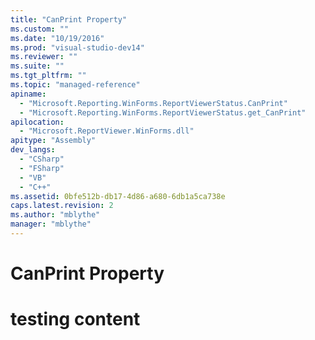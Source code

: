 ```yaml
---
title: "CanPrint Property"
ms.custom: ""
ms.date: "10/19/2016"
ms.prod: "visual-studio-dev14"
ms.reviewer: ""
ms.suite: ""
ms.tgt_pltfrm: ""
ms.topic: "managed-reference"
apiname: 
  - "Microsoft.Reporting.WinForms.ReportViewerStatus.CanPrint"
  - "Microsoft.Reporting.WinForms.ReportViewerStatus.get_CanPrint"
apilocation: 
  - "Microsoft.ReportViewer.WinForms.dll"
apitype: "Assembly"
dev_langs: 
  - "CSharp"
  - "FSharp"
  - "VB"
  - "C++"
ms.assetid: 0bfe512b-db17-4d86-a680-6db1a5ca738e
caps.latest.revision: 2
ms.author: "mblythe"
manager: "mblythe"
---
```

# CanPrint Property
# testing content
